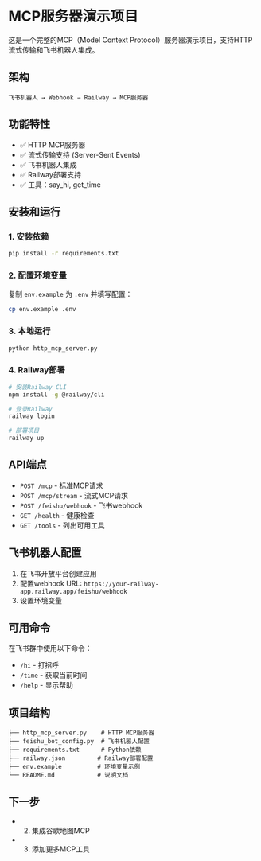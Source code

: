 # MCP服务器演示项目

这是一个完整的MCP（Model Context Protocol）服务器演示项目，支持HTTP流式传输和飞书机器人集成。

## 架构

```
飞书机器人 → Webhook → Railway → MCP服务器
```

## 功能特性

- ✅ HTTP MCP服务器
- ✅ 流式传输支持 (Server-Sent Events)
- ✅ 飞书机器人集成
- ✅ Railway部署支持
- ✅ 工具：say_hi, get_time

## 安装和运行

### 1. 安装依赖
```bash
pip install -r requirements.txt
```

### 2. 配置环境变量
复制 `env.example` 为 `.env` 并填写配置：
```bash
cp env.example .env
```

### 3. 本地运行
```bash
python http_mcp_server.py
```

### 4. Railway部署
```bash
# 安装Railway CLI
npm install -g @railway/cli

# 登录Railway
railway login

# 部署项目
railway up
```

## API端点

- `POST /mcp` - 标准MCP请求
- `POST /mcp/stream` - 流式MCP请求
- `POST /feishu/webhook` - 飞书webhook
- `GET /health` - 健康检查
- `GET /tools` - 列出可用工具

## 飞书机器人配置

1. 在飞书开放平台创建应用
2. 配置webhook URL: `https://your-railway-app.railway.app/feishu/webhook`
3. 设置环境变量

## 可用命令

在飞书群中使用以下命令：
- `/hi` - 打招呼
- `/time` - 获取当前时间
- `/help` - 显示帮助

## 项目结构
```
├── http_mcp_server.py    # HTTP MCP服务器
├── feishu_bot_config.py  # 飞书机器人配置
├── requirements.txt      # Python依赖
├── railway.json         # Railway部署配置
├── env.example          # 环境变量示例
└── README.md            # 说明文档
```

## 下一步
- 2. 集成谷歌地图MCP
- 3. 添加更多MCP工具 